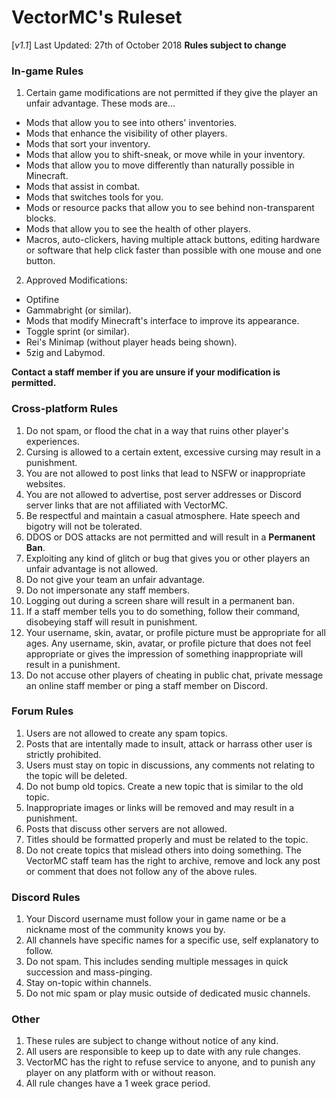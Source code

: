 # VectorMC's Ruleset
[_v1.1_] Last Updated: 27th of October 2018
**Rules subject to change**

### In-game Rules
1. Certain game modifications are not permitted if they give the player an unfair advantage. These mods are...
  * Mods that allow you to see into others' inventories.
  * Mods that enhance the visibility of other players.
  * Mods that sort your inventory.
  * Mods that allow you to shift-sneak, or move while in your inventory.
  * Mods that allow you to move differently than naturally possible in Minecraft.
  * Mods that assist in combat.
  * Mods that switches tools for you.
  * Mods or resource packs that allow you to see behind non-transparent blocks.
  * Mods that allow you to see the health of other players.
  * Macros, auto-clickers, having multiple attack buttons, editing hardware or software that help click faster than possible with one mouse and one button.
2. Approved Modifications:
  * Optifine
  * Gammabright (or similar).
  * Mods that modify Minecraft's interface to improve its appearance.
  * Toggle sprint (or similar).
  * Rei's Minimap (without player heads being shown).
  * 5zig and Labymod.
  
**Contact a staff member if you are unsure if your modification is permitted.**

### Cross-platform Rules
1. Do not spam, or flood the chat in a way that ruins other player's experiences.
2. Cursing is allowed to a certain extent, excessive cursing may result in a punishment.
3. You are not allowed to post links that lead to NSFW or inappropriate websites.
4. You are not allowed to advertise, post server addresses or Discord server links that are not affiliated with VectorMC.
5. Be respectful and maintain a casual atmosphere. Hate speech and bigotry will not be tolerated.
6. DDOS or DOS attacks are not permitted and will result in a **Permanent Ban**.
7. Exploiting any kind of glitch or bug that gives you or other players an unfair advantage is not allowed.
8. Do not give your team an unfair advantage.
9. Do not impersonate any staff members.
10. Logging out during a screen share will result in a permanent ban.
11. If a staff member tells you to do something, follow their command, disobeying staff will result in punishment.
12. Your username, skin, avatar, or profile picture must be appropriate for all ages. Any username, skin, avatar, or profile picture that does not feel appropriate or gives the impression of something inappropriate will result in a punishment.
13. Do not accuse other players of cheating in public chat, private message an online staff member or ping a staff member on Discord.

### Forum Rules
1. Users are not allowed to create any spam topics.
2. Posts that are intentally made to insult, attack or harrass other user is strictly prohibited.
3. Users must stay on topic in discussions, any comments not relating to the topic will be deleted.
4. Do not bump old topics. Create a new topic that is similar to the old topic.
5. Inappropriate images or links will be removed and may result in a punishment. 
6. Posts that discuss other servers are not allowed.
7. Titles should be formatted properly and must be related to the topic.
8. Do not create topics that mislead others into doing something.
The VectorMC staff team has the right to archive, remove and lock any post or comment that does not follow any of the above rules.

### Discord Rules
1. Your Discord username must follow your in game name or be a nickname most of the community knows you by.
2. All channels have specific names for a specific use, self explanatory to follow.
3. Do not spam. This includes sending multiple messages in quick succession and mass-pinging.
4. Stay on-topic within channels.
5. Do not mic spam or play music outside of dedicated music channels.

### Other
1. These rules are subject to change without notice of any kind.
2. All users are responsible to keep up to date with any rule changes.
3. VectorMC has the right to refuse service to anyone, and to punish any player on any platform with or without reason.
4. All rule changes have a 1 week grace period.
